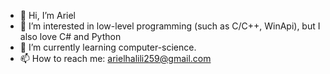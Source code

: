 - 👋 Hi, I’m Ariel
- 👀 I’m interested in low-level programming (such as C/C++, WinApi), but I also love C# and Python
- 🌱 I’m currently learning computer-science.
- 📫 How to reach me: arielhalili259@gmail.com

<!---
H-Ariel/H-Ariel is a ✨ special ✨ repository because its `README.md` (this file) appears on your GitHub profile.
You can click the Preview link to take a look at your changes.
--->
